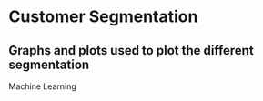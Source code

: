 # Customer Segmentation

## Graphs and plots used to plot the different segmentation

Machine Learning 
